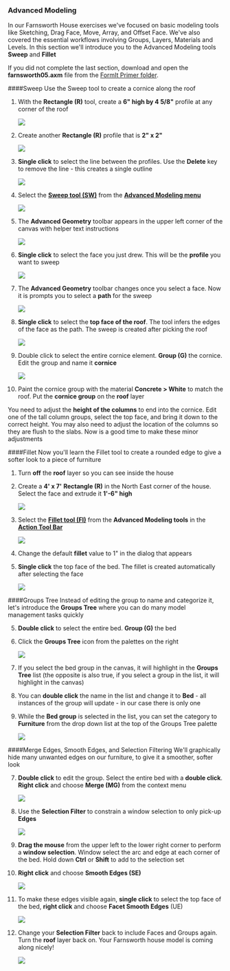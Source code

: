 ### Advanced Modeling
In our Farnsworth House exercises we've focused on basic modeling tools like Sketching, Drag Face, Move, Array, and Offset Face. We've also covered the essential workflows involving Groups, Layers, Materials and Levels. In this section we'll introduce you to the Advanced Modeling tools **Sweep** and **Fillet**

If you did not complete the last section, download and open the **farnsworth05.axm** file from the [FormIt Primer folder](https://autodesk.app.box.com/s/thavswirrbflit27rbqzl26ljj7fu1uv/1/9025446442).

####Sweep
Use the Sweep tool to create a cornice along the roof

1. With the **Rectangle (R)** tool, create a **6" high by 4 5/8"** profile at any corner of the roof

    ![](./images/a7297208-cefe-42e7-95ca-1e8ea122ac38.png)

2. Create another **Rectangle (R)** profile that is **2" x 2"** 

    ![](./images/5e1ad684-a3db-4c30-882c-6fdd9a1b9f54.png)

3. **Single click** to select the line between the profiles. Use the **Delete** key to remove the line - this creates a single outline 

    ![](./images/5e1ad684-a3db-4c30-882c-6fdd9a1b9f54_2.png)

4. Select the [**Sweep tool (SW)**](../tool-library/cover-sweep-loft.md) from the [**Advanced Modeling menu**](../formit-introduction/tool-bars.md)

    ![](./images/8a17017b-b824-48ac-ba24-064a24e7a6ad.png)

5. The **Advanced Geometry** toolbar appears in the upper left corner of the canvas with helper text instructions

    ![](./images/e8badff2-acd9-4393-af5f-adae2424ad47.png)

6. **Single click** to select the face you just drew. This will be the **profile** you want to sweep

    ![](./images/5e1ad684-a3db-4c30-882c-6fdd9a1b9f54_3.png)

7. The **Advanced Geometry** toolbar changes once you select a face. Now it is prompts you to select a **path** for the sweep

    ![](./images/df9fc338-15c0-4953-9ec1-c977117efc4d.png)

6. **Single click** to select the **top face of the roof**. The tool infers the edges of the face as the path. The sweep is created after picking the roof 

    ![](./images/5e1ad684-a3db-4c30-882c-6fdd9a1b9f54_4.png)

7. Double click to select the entire cornice element. **Group (G)** the cornice. Edit the group and name it **cornice**

    ![](./images/5e1ad684-a3db-4c30-882c-6fdd9a1b9f54_5.png)

8. Paint the cornice group with the material **Concrete &gt; White** to match the roof. Put the **cornice group** on the **roof** layer

You need to adjust the **height of the columns** to end into the cornice. Edit one of the tall column groups, select the top face, and bring it down to the correct height. You may also need to adjust the location of the columns so they are flush to the slabs. Now is a good time to make these minor adjustments

####Fillet
Now you'll learn the Fillet tool to create a rounded edge to give a softer look to a piece of furniture

1. Turn **off** the **roof** layer so you can see inside the house

2. Create a **4' x 7'** **Rectangle (R)** in the North East corner of the house. Select the face and extrude it **1'-6" high** 

    ![](./images/UpperTerraceSketch_20.png)

2. Select the [**Fillet tool (FI)**](../tool-library/cover-sweep-loft.md) from the **Advanced Modeling tools** in the [**Action Tool Bar**](../formit-introduction/tool-bars.md)

    ![](./images/f7e388e3-4ad0-4fef-a701-0d3176adc2c5.png)

3. Change the default **fillet** value to 1" in the dialog that appears

4. **Single click** the top face of the bed. The fillet is created automatically after selecting the face

    ![](./images/UpperTerraceSketch_21.png)
    
####Groups Tree
Instead of editing the group to name and categorize it, let's introduce the **Groups Tree** where you can do many model management tasks quickly

5. **Double click** to select the entire bed. **Group (G)** the bed

6. Click the **Groups Tree** icon from the palettes on the right

    ![](./images/GroupsTree.png)

8. If you select the bed group in the canvas, it will highlight in the **Groups Tree** list (the opposite is also true, if you select a group in the list, it will highlight in the canvas)

9. You can **double click** the name in the list and change it to **Bed** - all instances of the group will update - in our case there is only one

10. While the **Bed group** is selected in the list, you can set the category to **Furniture** from the drop down list at the top of the Groups Tree palette
    
    ![](./images/GroupsTree_Palette.png)

####Merge Edges, Smooth Edges, and Selection Filtering
We'll graphically hide many unwanted edges on our furniture, to give it a smoother, softer look

7. **Double click** to edit the group. Select the entire bed with a **double click**. **Right click** and choose **Merge (MG)** from the context menu

    ![](./images/UpperTerraceSketch_215.png)
    
6. Use the **Selection Filter** to constrain a window selection to only pick-up **Edges**

    ![](./images/25b2428d-bc93-4ae4-9b8a-d8f3749ddb43.png)

7. **Drag the mouse** from the upper left to the lower right corner to perform a **window selection**. Window select the arc and edge at each corner of the bed. Hold down **Ctrl** or **Shift** to add to the selection set

8. **Right click** and choose **Smooth Edges (SE)**

    ![](./images/UpperTerraceSketch_216.png)
    
7. To make these edges visible again, **single click** to select the top face of the bed, **right click** and choose **Facet Smooth Edges** (UE)

    ![](./images/UpperTerraceSketch_217.png)

8. Change your **Selection Filter** back to include Faces and Groups again. Turn the **roof** layer back on. Your Farnsworth house model is coming along nicely!

    ![](./images/UpperTerraceSketch_22.png)
